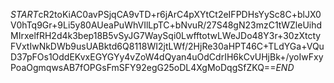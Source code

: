 $START$cR2toKiAC0avPSjqCA9vTD+r6jArC4pXYtCt2eIFPDHsYySc8C+blJX0V0hTq9Gr+9Li5y80AUeaPuWhVIlLpTC+bNvuR/27S48gN23mzC1tWZleUihdMIrxelfRH2d4k3bep18B5vSyJG7WaySqi0LwfftotwLWeJDo48Y3r+30zXtctyFVxtIwNkDWb9usUABktd6Q8118WI2jtLWf/2HjRe30aHPT46C+TLdYGa+VQuD37pFOs1OddEKvxEGYGYy4vZoW4dQyan4uOdCdrIH6kCvUHjBk+/yoIwFxyPoaOgmqwsAB7fOPGsFmSFY92egG25oDL4XgMoDqgSfZKQ==$END$